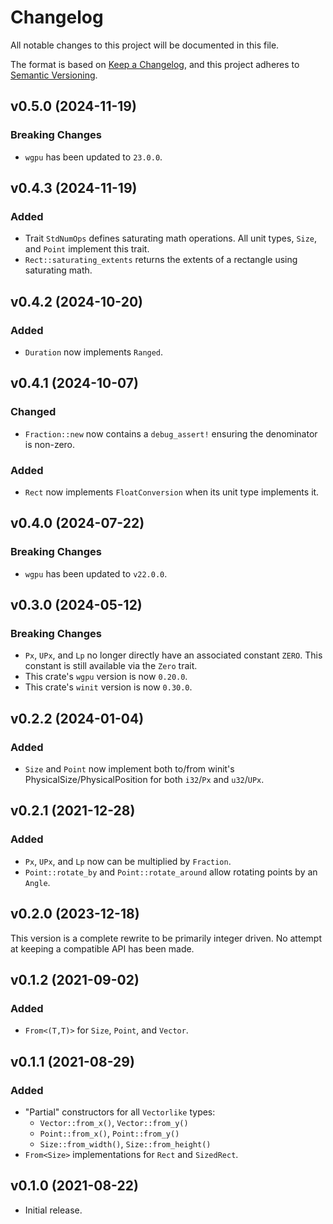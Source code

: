 # Changelog

All notable changes to this project will be documented in this file.

The format is based on [Keep a Changelog](https://keepachangelog.com/en/1.0.0/),
and this project adheres to [Semantic Versioning](https://semver.org/spec/v2.0.0.html).

## v0.5.0 (2024-11-19)

### Breaking Changes

- `wgpu` has been updated to `23.0.0`.

## v0.4.3 (2024-11-19)

### Added

- Trait `StdNumOps` defines saturating math operations. All unit types, `Size`,
  and `Point` implement this trait.
- `Rect::saturating_extents` returns the extents of a rectangle using saturating
  math.

## v0.4.2 (2024-10-20)

### Added

- `Duration` now implements `Ranged`.

## v0.4.1 (2024-10-07)

### Changed

- `Fraction::new` now contains a `debug_assert!` ensuring the denominator is
  non-zero.

### Added

- `Rect` now implements `FloatConversion` when its unit type implements it.

## v0.4.0 (2024-07-22)

### Breaking Changes

- `wgpu` has been updated to `v22.0.0`.

## v0.3.0 (2024-05-12)

### Breaking Changes

- `Px`, `UPx`, and `Lp` no longer directly have an associated constant `ZERO`.
  This constant is still available via the `Zero` trait.
- This crate's `wgpu` version is now `0.20.0`.
- This crate's `winit` version is now `0.30.0`.

## v0.2.2 (2024-01-04)

### Added

- `Size` and `Point` now implement both to/from winit's
  PhysicalSize/PhysicalPosition for both `i32`/`Px` and `u32`/`UPx`.

## v0.2.1 (2021-12-28)

### Added

- `Px`, `UPx`, and `Lp` now can be multiplied by `Fraction`.
- `Point::rotate_by` and `Point::rotate_around` allow rotating points by an
  `Angle`.

## v0.2.0 (2023-12-18)

This version is a complete rewrite to be primarily integer driven. No attempt at
keeping a compatible API has been made.

## v0.1.2 (2021-09-02)

### Added

- `From<(T,T)>` for `Size`, `Point`, and `Vector`.

## v0.1.1 (2021-08-29)

### Added

- "Partial" constructors for all `Vectorlike` types:
  - `Vector::from_x()`, `Vector::from_y()`
  - `Point::from_x()`, `Point::from_y()`
  - `Size::from_width()`, `Size::from_height()`
- `From<Size>` implementations for `Rect` and `SizedRect`.

## v0.1.0 (2021-08-22)

- Initial release.
